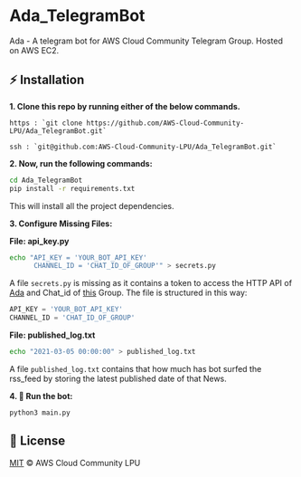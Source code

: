 # Ada_TelegramBot
Ada - A telegram bot for AWS Cloud Community Telegram Group. Hosted on AWS EC2.

## :zap: Installation
**1. Clone this repo by running either of the below commands.**

    https : `git clone https://github.com/AWS-Cloud-Community-LPU/Ada_TelegramBot.git`
  
    ssh : `git@github.com:AWS-Cloud-Community-LPU/Ada_TelegramBot.git`

**2. Now, run the following commands:**

```bash
cd Ada_TelegramBot
pip install -r requirements.txt
```
This will install all the project dependencies.

**3. Configure Missing Files:**

**File: api_key.py**
```bash
echo "API_KEY = 'YOUR_BOT_API_KEY'
      CHANNEL_ID = 'CHAT_ID_OF_GROUP'" > secrets.py
```
A file ```secrets.py``` is missing as it contains a token to access the HTTP API of [Ada](t.me/AdaLovelance_bot) and Chat_id of [this](t.me/awscclpu) Group. The file is structured in this way: 
```python
API_KEY = 'YOUR_BOT_API_KEY'
CHANNEL_ID = 'CHAT_ID_OF_GROUP'
```

**File: published_log.txt**
```bash
echo "2021-03-05 00:00:00" > published_log.txt
```
A file ```published_log.txt``` contains that how much has bot surfed the rss_feed by storing the latest published date of that News.

**4. :tada: Run the bot:**
```bash
python3 main.py
```

## :page_facing_up: License
[MIT](./LICENSE) © AWS Cloud Community LPU